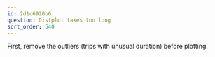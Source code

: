 ```yaml
---
id: 2d1c6920b6
question: Distplot takes too long
sort_order: 540
---
```


First, remove the outliers (trips with unusual duration) before plotting.